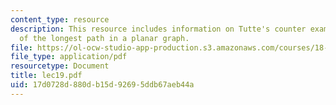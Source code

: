 ```yaml
---
content_type: resource
description: This resource includes information on Tutte's counter example, and length
  of the longest path in a planar graph.
file: https://ol-ocw-studio-app-production.s3.amazonaws.com/courses/18-315-combinatorial-theory-introduction-to-graph-theory-extremal-and-enumerative-combinatorics-spring-2005/17d0728d880db15d92695ddb67aeb44a_lec19.pdf
file_type: application/pdf
resourcetype: Document
title: lec19.pdf
uid: 17d0728d-880d-b15d-9269-5ddb67aeb44a
---
```

